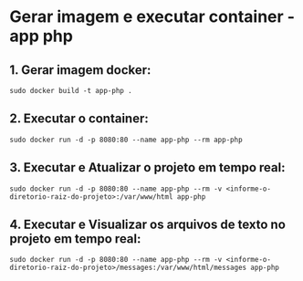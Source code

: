 # Gerar imagem e executar container - app php

## 1. Gerar imagem docker: <br/>
```sudo docker build -t app-php .```
## 2. Executar o container:<br/>
```sudo docker run -d -p 8080:80 --name app-php --rm app-php```
## 3. Executar e Atualizar o projeto em tempo real:
```sudo docker run -d -p 8080:80 --name app-php --rm -v <informe-o-diretorio-raiz-do-projeto>:/var/www/html app-php```
## 4. Executar e Visualizar os arquivos de texto no projeto em tempo real:
```sudo docker run -d -p 8080:80 --name app-php --rm -v <informe-o-diretorio-raiz-do-projeto>/messages:/var/www/html/messages app-php```